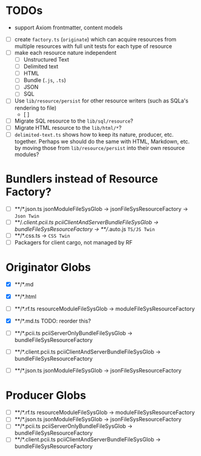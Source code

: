 # TODOs

- support Axiom frontmatter, content models
- [ ] create `factory.ts` (`originate`) which can acquire resources from
      multiple resources with full unit tests for each type of resource
- [ ] make each resource nature independent
  - [ ] Unstructured Text
  - [ ] Delimited text
  - [ ] HTML
  - [ ] Bundle (`.js`, `.ts`)
  - [ ] JSON
  - [ ] SQL
- [ ] Use `lib/resource/persist` for other resource writers (such as SQLa's
      rendering to file)
  - [ ]
- [ ] Migrate SQL resource to the `lib/sql/resource`?
- [ ] Migrate HTML resource to the `lib/html/*`?
- [ ] `delimited-text.ts` shows how to keep its nature, producer, etc. together.
      Perhaps we should do the same with HTML, Markdown, etc. by moving those
      from `lib/resource/persist` into their own resource modules?

# Bundlers instead of Resource Factory?

- [ ] **/*.json.ts jsonModuleFileSysGlob -> jsonFileSysResourceFactory ->
      `Json Twin`
- [ ] **/_.client.pcii.ts pciiClientAndServerBundleFileSysGlob ->
      bundleFileSysResourceFactory -> **/_.auto.js `TS/JS Twin`
- [ ] **/*.css.ts -> `CSS Twin`
- [ ] Packagers for client cargo, not managed by RF

# Originator Globs

- [x] **/*.md
- [x] **/*.html
- [ ] **/*.rf.ts resourceModuleFileSysGlob -> moduleFileSysResourceFactory

- [x] **/*.md.ts TODO: reorder this?
- [ ] **/*.pcii.ts pciiServerOnlyBundleFileSysGlob ->
      bundleFileSysResourceFactory
- [ ] **/*.client.pcii.ts pciiClientAndServerBundleFileSysGlob ->
      bundleFileSysResourceFactory
- [ ] **/*.json.ts jsonModuleFileSysGlob -> jsonFileSysResourceFactory

# Producer Globs

- [ ] **/*.rf.ts resourceModuleFileSysGlob -> moduleFileSysResourceFactory
- [ ] **/*.json.ts jsonModuleFileSysGlob -> jsonFileSysResourceFactory
- [ ] **/*.pcii.ts pciiServerOnlyBundleFileSysGlob ->
      bundleFileSysResourceFactory
- [ ] **/*.client.pcii.ts pciiClientAndServerBundleFileSysGlob ->
      bundleFileSysResourceFactory
